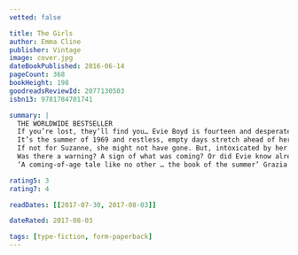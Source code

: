 ```yaml
---
vetted: false

title: The Girls
author: Emma Cline
publisher: Vintage
image: cover.jpg
dateBookPublished: 2016-06-14
pageCount: 368
bookHeight: 198
goodreadsReviewId: 2077130503
isbn13: 9781784701741

summary: |
  THE WORLDWIDE BESTSELLER
  If you’re lost, they’ll find you… Evie Boyd is fourteen and desperate to be noticed.
  It’s the summer of 1969 and restless, empty days stretch ahead of her. Until she sees them. The girls. Hair long and uncombed, jewelry catching the sun. And at their centre, Suzanne, black-haired and beautiful.
  If not for Suzanne, she might not have gone. But, intoxicated by her and the life she promises, Evie follows the girls back to the decaying ranch where they live.
  Was there a warning? A sign of what was coming? Or did Evie know already that there was no way back?
  ‘A coming-of-age tale like no other … the book of the summer’ Grazia

rating5: 3
rating7: 4

readDates: [[2017-07-30, 2017-08-03]]

dateRated: 2017-08-03

tags: [type-fiction, form-paperback]
---
```

